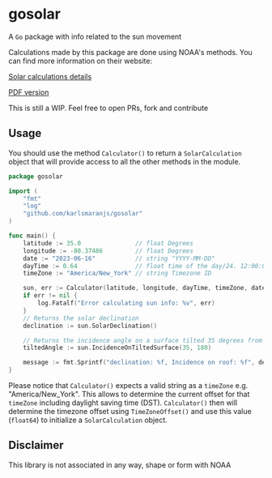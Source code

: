 # gosolar
A `Go` package with info related to the sun movement

Calculations made by this package are done using NOAA's methods. You can find more information on their website: 

[Solar calculations details](https://gml.noaa.gov/grad/solcalc/calcdetails.html)

[PDF version](https://gml.noaa.gov/grad/solcalc/solareqns.PDF)

This is still a WIP. Feel free to open PRs, fork and contribute

## Usage
You should use the method `Calculator()` to return a `SolarCalculation` object that will provide access to all the other
methods in the module.

```go
package gosolar

import (
	"fmt"
	"log"
	"github.com/karlsmaranjs/gosolar"
)

func main() {
	latitude := 35.0               // float Degrees
	longitude := -80.37486         // float Degrees
	date := "2023-06-16"           // string "YYYY-MM-DD"
	dayTime := 0.64                // float time of the day/24. 12:00:00 PM = 0.5
	timeZone := "America/New_York" // string Timezone ID

	sun, err := Calculator(latitude, longitude, dayTime, timeZone, date)
	if err != nil {
		log.Fatalf("Error calculating sun info: %v", err)
	}
	// Returns the solar declination
	declination := sun.SolarDeclination()

	// Returns the incidence angle on a surface tilted 35 degrees from the ground and pointing south
	tiltedAngle := sun.IncidenceOnTiltedSurface(35, 180)

	message := fmt.Sprintf("declination: %f, Incidence on roof: %f", declination, tiltedAngle)
}

```

Please notice that `Calculator()` expects a valid string as a `timeZone` e.g. "America/New_York". This allows 
to determine the current offset for that `timeZone` including daylight saving time (DST). `Calculator()` then will determine 
the timezone offset using `TimeZoneOffset()` and use this value (`float64`) to initialize a `SolarCalculation` object. 

## Disclaimer
This library is not associated in any way, shape or form with NOAA


